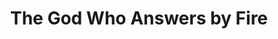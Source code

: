 ---
title: The God Who Answers by Fire
image: the-god-who-answers-by-fire.jpg
discord: fc

when: Wednesday 21:00 London

promo: >
  Some wondered if Jesus was Elijah returned, but why? Join us in bible study as we learn about the remarkable prophet Elijah who God answered by fire!

---